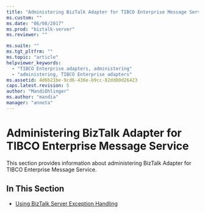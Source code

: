 ```yaml
---
title: "Administering BizTalk Adapter for TIBCO Enterprise Message Service | Microsoft Docs"
ms.custom: ""
ms.date: "06/08/2017"
ms.prod: "biztalk-server"
ms.reviewer: ""

ms.suite: ""
ms.tgt_pltfrm: ""
ms.topic: "article"
helpviewer_keywords: 
  - "TIBCO Enterprise adapters, administering"
  - "administering, TIBCO Enterprise adapters"
ms.assetid: 4d6b21be-9cd6-436e-b9cc-82dd80d26423
caps.latest.revision: 5
author: "MandiOhlinger"
ms.author: "mandia"
manager: "anneta"
---
```

# Administering BizTalk Adapter for TIBCO Enterprise Message Service
This section provides information about administering BizTalk Adapter for TIBCO Enterprise Message Service.  
  
## In This Section  
  
-   [Using BizTalk Server Exception Handling](../core/using-biztalk-server-exception-handling5.md)
